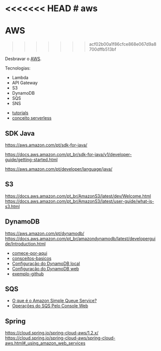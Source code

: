 <<<<<<< HEAD
﻿# aws
=======
# AWS
>>>>>>> acf02b00a1f86cfce868e067d9a8700dffb513bf

Desbravar o [AWS](https://docs.aws.amazon.com/).

Tecnologias:

+ Lambda
+ API Gateway
+ S3
+ DynamoDB
+ SQS
+ SNS


- [tutorials](https://aws.amazon.com/pt/getting-started/tutorials/)
- [conceito serverless](https://aws.amazon.com/pt/serverless/)


## SDK Java

https://aws.amazon.com/pt/sdk-for-java/

https://docs.aws.amazon.com/pt_br/sdk-for-java/v1/developer-guide/getting-started.html

https://aws.amazon.com/pt/developer/language/java/


## S3

https://docs.aws.amazon.com/pt_br/AmazonS3/latest/dev/Welcome.html
https://docs.aws.amazon.com/pt_br/AmazonS3/latest/user-guide/what-is-s3.html


## DynamoDB

https://aws.amazon.com/pt/dynamodb/
https://docs.aws.amazon.com/pt_br/amazondynamodb/latest/developerguide/Introduction.html

+ [comece-por-aqui](https://aws.amazon.com/pt/getting-started/tutorials/create-nosql-table/)
+ [consceitos-basicos](https://docs.aws.amazon.com/pt_br/amazondynamodb/latest/developerguide/GettingStarted.html)
+ [Configuração do DynamoDB local](https://docs.aws.amazon.com/pt_br/amazondynamodb/latest/developerguide/DynamoDBLocal.html)
+ [Configuração do DynamoDB web](https://docs.aws.amazon.com/pt_br/amazondynamodb/latest/developerguide/SettingUp.DynamoWebService.html)
+ [exemplo-github](https://github.com/awsdocs/aws-doc-sdk-examples/tree/master/javav2/example_code/dynamodb)


## SQS

- [O que é o Amazon Simple Queue Service?](https://docs.aws.amazon.com/pt_br/AWSSimpleQueueService/latest/SQSDeveloperGuide/welcome.html)
- [Operações do SQS Pelo Console Web](https://docs.aws.amazon.com/pt_br/AWSSimpleQueueService/latest/SQSDeveloperGuide/sqs-getting-started.html)


## Spring

https://cloud.spring.io/spring-cloud-aws/1.2.x/
https://cloud.spring.io/spring-cloud-aws/spring-cloud-aws.html#_using_amazon_web_services


